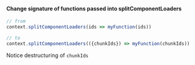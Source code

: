 #### Change signature of functions passed into splitComponentLoaders

```js
// from
context.splitComponentLoaders(ids => myFunction(ids))

// to
context.splitComponentLoaders(({chunkIds}) => myFunction(chunkIds))
```

Notice destructuring of `chunkIds`
